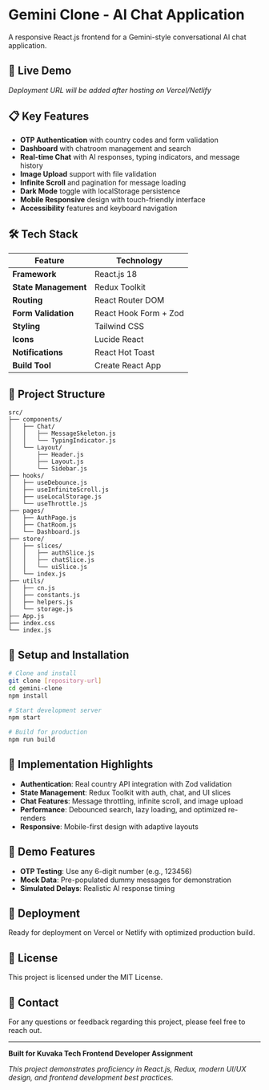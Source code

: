 # Gemini Clone - AI Chat Application

A responsive React.js frontend for a Gemini-style conversational AI chat application.

## 🚀 Live Demo

*Deployment URL will be added after hosting on Vercel/Netlify*

## 📋 Key Features

- **OTP Authentication** with country codes and form validation
- **Dashboard** with chatroom management and search
- **Real-time Chat** with AI responses, typing indicators, and message history
- **Image Upload** support with file validation
- **Infinite Scroll** and pagination for message loading
- **Dark Mode** toggle with localStorage persistence
- **Mobile Responsive** design with touch-friendly interface
- **Accessibility** features and keyboard navigation

## 🛠️ Tech Stack

| Feature | Technology |
|---------|------------|
| **Framework** | React.js 18 |
| **State Management** | Redux Toolkit |
| **Routing** | React Router DOM |
| **Form Validation** | React Hook Form + Zod |
| **Styling** | Tailwind CSS |
| **Icons** | Lucide React |
| **Notifications** | React Hot Toast |
| **Build Tool** | Create React App |

## 📁 Project Structure

```
src/
├── components/
│   ├── Chat/
│   │   ├── MessageSkeleton.js
│   │   └── TypingIndicator.js
│   └── Layout/
│       ├── Header.js
│       ├── Layout.js
│       └── Sidebar.js
├── hooks/
│   ├── useDebounce.js
│   ├── useInfiniteScroll.js
│   ├── useLocalStorage.js
│   └── useThrottle.js
├── pages/
│   ├── AuthPage.js
│   ├── ChatRoom.js
│   └── Dashboard.js
├── store/
│   ├── slices/
│   │   ├── authSlice.js
│   │   ├── chatSlice.js
│   │   └── uiSlice.js
│   └── index.js
├── utils/
│   ├── cn.js
│   ├── constants.js
│   ├── helpers.js
│   └── storage.js
├── App.js
├── index.css
└── index.js
```

## 🚀 Setup and Installation

```bash
# Clone and install
git clone [repository-url]
cd gemini-clone
npm install

# Start development server
npm start

# Build for production
npm run build
```

## 🔧 Implementation Highlights

- **Authentication**: Real country API integration with Zod validation
- **State Management**: Redux Toolkit with auth, chat, and UI slices
- **Chat Features**: Message throttling, infinite scroll, and image upload
- **Performance**: Debounced search, lazy loading, and optimized re-renders
- **Responsive**: Mobile-first design with adaptive layouts

## 🧪 Demo Features

- **OTP Testing**: Use any 6-digit number (e.g., 123456)
- **Mock Data**: Pre-populated dummy messages for demonstration
- **Simulated Delays**: Realistic AI response timing

## 🚀 Deployment

Ready for deployment on Vercel or Netlify with optimized production build.

## 📄 License

This project is licensed under the MIT License.

## 📧 Contact

For any questions or feedback regarding this project, please feel free to reach out.

---

**Built for Kuvaka Tech Frontend Developer Assignment**

*This project demonstrates proficiency in React.js, Redux, modern UI/UX design, and frontend development best practices.*
